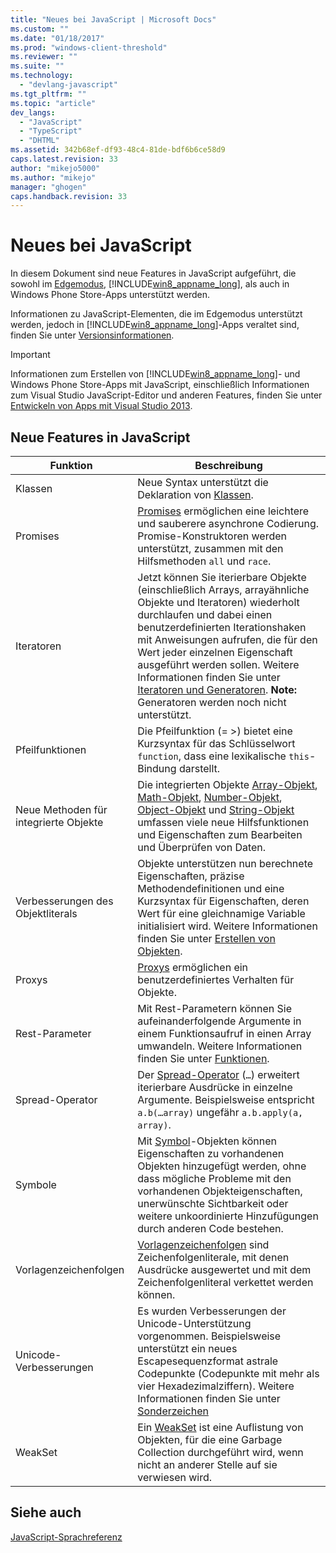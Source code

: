 ```yaml
---
title: "Neues bei JavaScript | Microsoft Docs"
ms.custom: ""
ms.date: "01/18/2017"
ms.prod: "windows-client-threshold"
ms.reviewer: ""
ms.suite: ""
ms.technology: 
  - "devlang-javascript"
ms.tgt_pltfrm: ""
ms.topic: "article"
dev_langs: 
  - "JavaScript"
  - "TypeScript"
  - "DHTML"
ms.assetid: 342b68ef-df93-48c4-81de-bdf6b6ce58d9
caps.latest.revision: 33
author: "mikejo5000"
ms.author: "mikejo"
manager: "ghogen"
caps.handback.revision: 33
---
```

# Neues bei JavaScript
In diesem Dokument sind neue Features in JavaScript aufgeführt, die sowohl im [Edgemodus](http://blogs.msdn.com/b/ie/archive/2014/11/11/living-on-the-edge-our-next-step-in-interoperability.aspx), [!INCLUDE[win8_appname_long](../javascript/includes/win8-appname-long-md.md)], als auch in Windows Phone Store\-Apps unterstützt werden.  
  
 Informationen zu JavaScript\-Elementen, die im Edgemodus unterstützt werden, jedoch in [!INCLUDE[win8_appname_long](../javascript/includes/win8-appname-long-md.md)]\-Apps veraltet sind, finden Sie unter [Versionsinformationen](../javascript/reference/javascript-version-information.md).  
  
> [!IMPORTANT]
>  Informationen zum Erstellen von [!INCLUDE[win8_appname_long](../javascript/includes/win8-appname-long-md.md)]\- und Windows Phone Store\-Apps mit JavaScript, einschließlich Informationen zum Visual Studio JavaScript\-Editor und anderen Features, finden Sie unter [Entwickeln von Apps mit Visual Studio 2013](http://go.microsoft.com/fwlink/p/?LinkID=238263).  
  
## Neue Features in JavaScript  
  
|Funktion|Beschreibung|  
|--------------|------------------|  
|Klassen|Neue Syntax unterstützt die Deklaration von [Klassen](../javascript/reference/class-statement-javascript.md).|  
|Promises|[Promises](../javascript/reference/promise-object-javascript.md) ermöglichen eine leichtere und sauberere asynchrone Codierung.  Promise\-Konstruktoren werden unterstützt, zusammen mit den Hilfsmethoden `all` und `race`.|  
|Iteratoren|Jetzt können Sie iterierbare Objekte \(einschließlich Arrays, arrayähnliche Objekte und Iteratoren\) wiederholt durchlaufen und dabei einen benutzerdefinierten Iterationshaken mit Anweisungen aufrufen, die für den Wert jeder einzelnen Eigenschaft ausgeführt werden sollen.  Weitere Informationen finden Sie unter [Iteratoren und Generatoren](../javascript/advanced/iterators-and-generators-javascript.md). **Note:**  Generatoren werden noch nicht unterstützt.|  
|Pfeilfunktionen|Die Pfeilfunktion \(\= \>\) bietet eine Kurzsyntax für das Schlüsselwort `function`, dass eine lexikalische `this`\-Bindung darstellt.|  
|Neue Methoden für integrierte Objekte|Die integrierten Objekte [Array\-Objekt](../javascript/reference/array-object-javascript.md), [Math\-Objekt](../javascript/reference/math-object-javascript.md), [Number\-Objekt](../javascript/reference/number-object-javascript.md), [Object\-Objekt](../javascript/reference/object-object-javascript.md) und [String\-Objekt](../javascript/reference/string-object-javascript.md) umfassen viele neue Hilfsfunktionen und Eigenschaften zum Bearbeiten und Überprüfen von Daten.|  
|Verbesserungen des Objektliterals|Objekte unterstützen nun berechnete Eigenschaften, präzise Methodendefinitionen und eine Kurzsyntax für Eigenschaften, deren Wert für eine gleichnamige Variable initialisiert wird.  Weitere Informationen finden Sie unter [Erstellen von Objekten](../javascript/creating-objects-javascript.md).|  
|Proxys|[Proxys](../javascript/reference/proxy-object-javascript.md) ermöglichen ein benutzerdefiniertes Verhalten für Objekte.|  
|Rest\-Parameter|Mit Rest\-Parametern können Sie aufeinanderfolgende Argumente in einem Funktionsaufruf in einen Array umwandeln.  Weitere Informationen finden Sie unter [Funktionen](../javascript/functions-javascript.md).|  
|Spread\-Operator|Der [Spread\-Operator](../javascript/reference/spread-operator-decrement-dot-dot-dot-javascript.md) \(`…`\) erweitert iterierbare Ausdrücke in einzelne Argumente.  Beispielsweise entspricht `a.b(…array)` ungefähr `a.b.apply(a, array)`.|  
|Symbole|Mit [Symbol](../javascript/reference/symbol-object-javascript.md)\-Objekten können Eigenschaften zu vorhandenen Objekten hinzugefügt werden, ohne dass mögliche Probleme mit den vorhandenen Objekteigenschaften, unerwünschte Sichtbarkeit oder weitere unkoordinierte Hinzufügungen durch anderen Code bestehen.|  
|Vorlagenzeichenfolgen|[Vorlagenzeichenfolgen](../javascript/advanced/template-strings-javascript.md) sind Zeichenfolgenliterale, mit denen Ausdrücke ausgewertet und mit dem Zeichenfolgenliteral verkettet werden können.|  
|Unicode\-Verbesserungen|Es wurden Verbesserungen der Unicode\-Unterstützung vorgenommen.  Beispielsweise unterstützt ein neues Escapesequenzformat astrale Codepunkte \(Codepunkte mit mehr als vier Hexadezimalziffern\).  Weitere Informationen finden Sie unter [Sonderzeichen](../javascript/advanced/special-characters-javascript.md)|  
|WeakSet|Ein [WeakSet](../javascript/reference/weakset-object-javascript.md) ist eine Auflistung von Objekten, für die eine Garbage Collection durchgeführt wird, wenn nicht an anderer Stelle auf sie verwiesen wird.|  
  
## Siehe auch  
 [JavaScript\-Sprachreferenz](../javascript/javascript-language-reference.md)